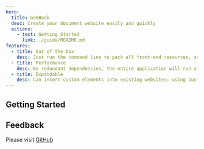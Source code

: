 ```yaml
---
hero:
  title: GemBook
  desc: Create your document website easily and quickly
  actions:
    - text: Getting Started
      link: ./guide/README.md
features:
  - title: Out of the box
    desc: Just run the command line to pack all front-end resources, so that all attention can be paid to document writing
  - title: Performance
    desc: No redundant dependencies, the entire application will run smoothly with streamlined code
  - title: Expandable
    desc: Can insert custom elements into existing websites; using custom elements can also customize display documents very conveniently
---
```


## Getting Started

<gbp-include src="./snippets/start.md"></gbp-include>

## Feedback

Please visit [GitHub](https://github.com/mantou132/gem)
